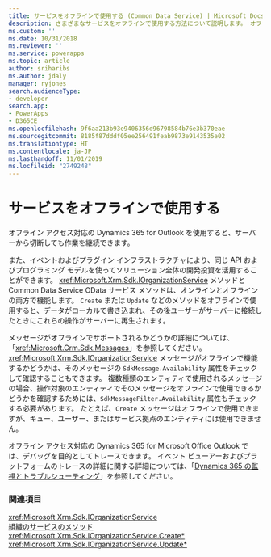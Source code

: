 ```yaml
---
title: サービスをオフラインで使用する (Common Data Service) | Microsoft Docs
description: さまざまなサービスをオフラインで使用する方法について説明します。 オフラインでサポートされているいくつかのメッセージがあります。 IOrganizationService のメッセージがオフラインで機能するかどうかは、そのメッセージの SdkMessage.Availability 属性をチェックすることでも確認できます。
ms.custom: ''
ms.date: 10/31/2018
ms.reviewer: ''
ms.service: powerapps
ms.topic: article
author: sriharibs
ms.author: jdaly
manager: ryjones
search.audienceType:
- developer
search.app:
- PowerApps
- D365CE
ms.openlocfilehash: 9f6aa213b93e9406356d96798584b76e3b370eae
ms.sourcegitcommit: 8185f87dddf05ee256491feab9873e9143535e02
ms.translationtype: HT
ms.contentlocale: ja-JP
ms.lasthandoff: 11/01/2019
ms.locfileid: "2749248"
---
```

# <a name="offline-use-of-services"></a>サービスをオフラインで使用する

オフライン アクセス対応の Dynamics 365 for Outlook を使用すると、サーバーから切断しても作業を継続できます。  
  
 また、イベントおよびプラグイン インフラストラクチャにより、同じ API およびプログラミング モデルを使ってソリューション全体の開発投資を活用することができます。 <xref:Microsoft.Xrm.Sdk.IOrganizationService> メソッドと Common Data Service OData サービス メソッドは、オンラインとオフラインの両方で機能します。 `Create` または `Update` などのメソッドをオフラインで使用すると、データがローカルで書き込まれ、その後ユーザーがサーバーに接続したときにこれらの操作がサーバーに再生されます。  
  
 メッセージがオフラインでサポートされるかどうかの詳細については、「<xref:Microsoft.Crm.Sdk.Messages>」を参照してください。 <xref:Microsoft.Xrm.Sdk.IOrganizationService> メッセージがオフラインで機能するかどうかは、そのメッセージの `SdkMessage.Availability` 属性をチェックして確認することもできます。 複数種類のエンティティで使用されるメッセージの場合、操作対象のエンティティでそのメッセージをオフラインで使用できるかどうかを確認するためには、`SdkMessageFilter.Availability` 属性もチェックする必要があります。 たとえば、`Create` メッセージはオフラインで使用できますが、キュー、ユーザー、またはサービス拠点のエンティティには使用できません。  
  
 オフライン アクセス対応の Dynamics 365 for Microsoft Office Outlook では、デバッグを目的としてトレースできます。 イベント ビューアーおよびプラットフォームのトレースの詳細に関する詳細については、「[Dynamics 365 の監視とトラブルシューティング](https://technet.microsoft.com/library/hh699694.aspx)」を参照してください。  
  
### <a name="see-also"></a>関連項目  
 
 <xref:Microsoft.Xrm.Sdk.IOrganizationService>   
 [組織のサービスのメソッド](/dynamics365/customer-engagement/developer/org-service/organization-service-methods)   
 <xref:Microsoft.Xrm.Sdk.IOrganizationService.Create*>   
 <xref:Microsoft.Xrm.Sdk.IOrganizationService.Update*>